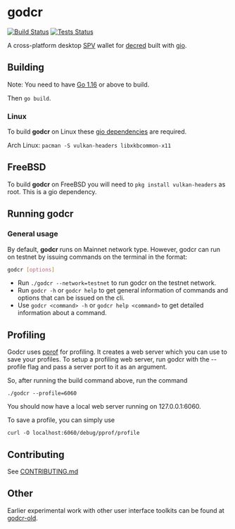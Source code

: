 # godcr

[![Build Status](https://github.com/planetdecred/godcr/workflows/Build/badge.svg)](https://github.com/planetdecred/godcr/actions)
[![Tests Status](https://github.com/planetdecred/godcr/workflows/Tests/badge.svg)](https://github.com/planetdecred/godcr/actions)

A cross-platform desktop [SPV](https://docs.decred.org/wallets/spv/) wallet for [decred](https://decred.org/) built with [gio](https://gioui.org/).

## Building

Note: You need to have [Go 1.16](https://golang.org/dl/) or above to build.

Then `go build`.

### Linux
To build **godcr** on Linux these [gio dependencies](https://gioui.org/doc/install/linux) are required.

Arch Linux:
`pacman -S vulkan-headers libxkbcommon-x11`

## FreeBSD
To build **godcr** on FreeBSD you will need to `pkg install vulkan-headers` as root. This is a gio dependency.

## Running godcr
### General usage
By default, **godcr** runs on Mainnet network type. However, godcr can run on testnet by issuing commands on the terminal in the format:
```bash
godcr [options]
```
- Run `./godcr --network=testnet` to run godcr on the testnet network.
- Run `godcr -h` or `godcr help` to get general information of commands and options that can be issued on the cli.
- Use `godcr <command> -h` or   `godcr help <command>` to get detailed information about a command.

## Profiling 
Godcr uses [pprof](https://github.com/google/pprof) for profiling. It creates a web server which you can use to save your profiles. To setup a profiling web server, run godcr with the --profile flag and pass a server port to it as an argument.

So, after running the build command above, run the command

`./godcr --profile=6060`

You should now have a local web server running on 127.0.0.1:6060.

To save a profile, you can simply use

`curl -O localhost:6060/debug/pprof/profile`


## Contributing

See [CONTRIBUTING.md](https://github.com/planetdecred/godcr/blob/master/.github/CONTRIBUTING.md)

## Other

Earlier experimental work with other user interface toolkits can be found at [godcr-old](https://github.com/raedahgroup/godcr-old).

